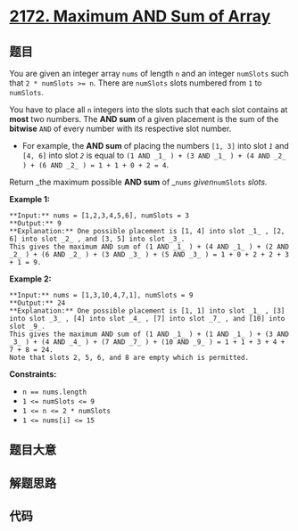 # [2172. Maximum AND Sum of Array](https://leetcode.com/problems/maximum-and-sum-of-array)

## 题目

You are given an integer array `nums` of length `n` and an integer `numSlots`
such that `2 * numSlots >= n`. There are `numSlots` slots numbered from `1` to
`numSlots`.

You have to place all `n` integers into the slots such that each slot contains
at **most** two numbers. The **AND sum** of a given placement is the sum of
the **bitwise** `AND` of every number with its respective slot number.

  * For example, the **AND sum** of placing the numbers `[1, 3]` into slot _`1`_ and `[4, 6]` into slot _`2`_ is equal to `(1 AND _1_ ) + (3 AND _1_ ) + (4 AND _2_ ) + (6 AND _2_ ) = 1 + 1 + 0 + 2 = 4`.

Return _the maximum possible **AND sum** of _`nums` _given_`numSlots` _slots._



**Example 1:**

    
    
    **Input:** nums = [1,2,3,4,5,6], numSlots = 3
    **Output:** 9
    **Explanation:** One possible placement is [1, 4] into slot _1_ , [2, 6] into slot _2_ , and [3, 5] into slot _3_. 
    This gives the maximum AND sum of (1 AND _1_ ) + (4 AND _1_ ) + (2 AND _2_ ) + (6 AND _2_ ) + (3 AND _3_ ) + (5 AND _3_ ) = 1 + 0 + 2 + 2 + 3 + 1 = 9.
    

**Example 2:**

    
    
    **Input:** nums = [1,3,10,4,7,1], numSlots = 9
    **Output:** 24
    **Explanation:** One possible placement is [1, 1] into slot _1_ , [3] into slot _3_ , [4] into slot _4_ , [7] into slot _7_ , and [10] into slot _9_.
    This gives the maximum AND sum of (1 AND _1_ ) + (1 AND _1_ ) + (3 AND _3_ ) + (4 AND _4_ ) + (7 AND _7_ ) + (10 AND _9_ ) = 1 + 1 + 3 + 4 + 7 + 8 = 24.
    Note that slots 2, 5, 6, and 8 are empty which is permitted.
    



**Constraints:**

  * `n == nums.length`
  * `1 <= numSlots <= 9`
  * `1 <= n <= 2 * numSlots`
  * `1 <= nums[i] <= 15`


## 题目大意

## 解题思路

## 代码

```javascript

```
